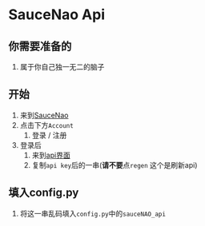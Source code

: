 # SauceNao Api

## 你需要准备的

1. 属于你自己独一无二的脑子

## 开始

1. 来到[SauceNao](https://saucenao.com/)
2. 点击下方`Account`
   1. 登录 / 注册
3. 登录后
   1. 来到[api界面](https://saucenao.com/user.php?page=search-api)
   2. 复制`api key`后的一串(**请不要**点`regen` 这个是刷新api)

## 填入config.py

1. 将这一串乱码填入`config.py`中的`sauceNAO_api`
